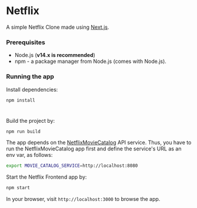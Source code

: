 # Netflix 

A simple Netflix Clone made using [Next.js](https://nextjs.org/).


### Prerequisites

- Node.js (**v14.x is recommended**)
- npm - a package manager from Node.js (comes with Node.js).

### Running the app

Install dependencies:

```bash
npm install
```
#
Build the project by:

```bash
npm run build
```

The app depends on the [NetflixMovieCatalog](https://github.com/exit-zero-academy/NetflixMovieCatalog.git) API service.
Thus, you have to run the NetflixMovieCatalog app first and define the service's URL as an env var, as follows:

```bash
export MOVIE_CATALOG_SERVICE=http://localhost:8080
```

Start the Netflix Frontend app by:
```bash
npm start
```

In your browser, visit `http://localhost:3000` to browse the app. 
